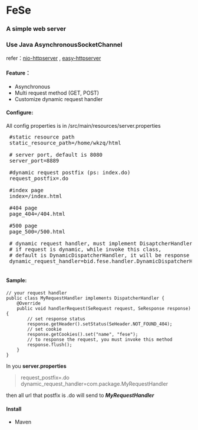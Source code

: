 # FeSe
### A simple web server 
### Use Java AsynchronousSocketChannel
refer：[nio-httpserver](https://github.com/shenedu/nio-httpserver)
 , [easy-httpserver](https://github.com/NotBadPad/easy-httpserver) 
 
 #### Feature：
 * Asynchronous
 * Multi request method (GET, POST)
 * Customize dynamic request handler
 #### Configure:
 All config properties is in /src/main/resources/server.properties
 <pre>
 #static resource path
 static_resource_path=/home/wkzq/html
 
 # server port, default is 8080
 server_port=8889
 
 #dynamic request postfix (ps: index.do)
 request_postfix=.do
 
 #index page
 index=/index.html
 
 #404 page
 page_404=/404.html
 
 #500 page
 page_500=/500.html
 
 # dynamic request handler, must implement DisaptcherHandler, 
 # if request is dynamic, while invoke this class,
 # default is DynamicDispatcherHandler, it will be response 404 NotFound
 dynamic_request_handler=bid.fese.handler.DynamicDispatcherHandler
 </pre>
 #### Sample:
 ~~~~
 // your request handler
 public class MyRequestHandler implements DispatcherHandler {
     @Override
     public void handlerRequest(SeRequest request, SeResponse response) {
         // set response status
         response.getHeader().setStatus(SeHeader.NOT_FOUND_404);
         // set cookie
         response.getCookies().set("name", "fese");
         // to response the request, you must invoke this method
         response.flush();
     }
 }
 ~~~~
 In you **server.properties**
 > request_postfix=.do <br>
 > dynamic_request_handler=com.package.MyRequestHandler <br>
 
 then all url that postfix is .do will send to ***MyRequestHandler***
 #### Install
 * Maven